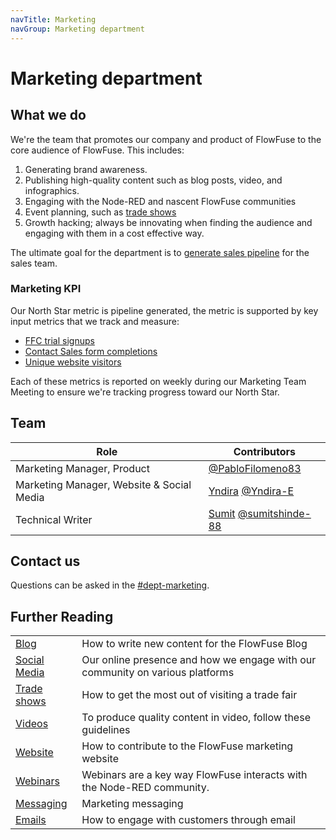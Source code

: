 ```yaml
---
navTitle: Marketing
navGroup: Marketing department
---
```


# Marketing department

## What we do

We're the team that promotes our company and product of FlowFuse to the core audience
of FlowFuse. This includes:
1. Generating brand awareness.
1. Publishing high-quality content such as blog posts, video, and infographics.
1. Engaging with the Node-RED and nascent FlowFuse communities
1. Event planning, such as [trade shows](/handbook/marketing/tradeshow/)
1. Growth hacking; always be innovating when finding the audience and engaging with
them in a cost effective way.

The ultimate goal for the department is to [generate sales pipeline](https://app-eu1.hubspot.com/reports-list/26586079/198880430/)
for the sales team.

### Marketing KPI

Our North Star metric is pipeline generated, the metric is supported by key input metrics that we track and measure:

- [FFC trial signups](https://product-metrics.flowfuse.cloud/dashboard/product)
- [Contact Sales form completions](https://app-eu1.hubspot.com/submissions/26586079/form/734455e5-4cda-4329-97da-07e40cda791c/performance/)
- [Unique website visitors](https://eu.posthog.com/project/2209/insights/PXeb0YSF)

Each of these metrics is reported on weekly during our Marketing Team Meeting to ensure we're tracking progress toward our North Star.

## Team

| Role | Contributors |
|------|--------------|
| Marketing Manager, Product | [@PabloFilomeno83](https://github.com/PabloFilomeno83) |
| Marketing Manager, Website & Social Media | [Yndira](https://www.linkedin.com/in/yndira-escobar-es/) [@Yndira-E](https://github.com/Yndira-E) |
| Technical Writer | [Sumit](https://in.linkedin.com/in/shindesumit84) [@sumitshinde-88](https://github.com/sumitshinde-84) |

## Contact us

Questions can be asked in the [#dept-marketing](https://flowforgeworkspace.slack.com/archives/C05GYH95NJZ).

## Further Reading

| | |
|:----|:----|
| [Blog](./blog.md) | How to write new content for the FlowFuse Blog |
| [Social Media](./social-media.md) | Our online presence and how we engage with our community on various platforms |
| [Trade shows](./tradeshow.md) | How to get the most out of visiting a trade fair |
| [Videos](./videos.md) | To produce quality content in video, follow these guidelines |
| [Website](./website.md) | How to contribute to the FlowFuse marketing website |
| [Webinars](./webinars.md) | Webinars are a key way FlowFuse interacts with the Node-RED community. |
| [Messaging](./messaging.md) | Marketing messaging |
| [Emails](./email.md) | How to engage with customers through email |
